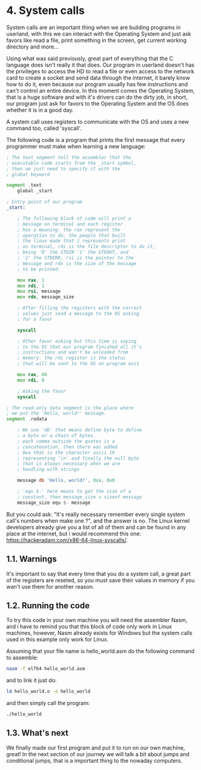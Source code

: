
# 4. System calls
System calls are an important thing when we are building programs in userland, with this we can interact with the Operating System and just ask favors like read a file, print something in the screen, get current working directory and more...

Using what was said previously, great part of everything that the C language does isn't really it that does. Our program in userland doesn't has the privileges to access the HD to read a file or even access to the network card to create a socket and send data through the internet, it barely know how to do it, even because our program usually has few instructions and can't control an entire device. In this moment comes the Operating System, that is a huge software and with it's drivers can do the dirty job, in short, our program just ask for favors to the Operating System and the OS does whether it is in a good day.

A system call uses registers to communicate with the OS and uses a new command too, called 'syscall'.

The following code is a program that prints the first message that every programmer must make when learning a new language:

```asm
; The text segment tell the assembler that the
; executable code starts from the _start symbol, 
; then we just need to specify it with the 
; global keyword

segment .text
    global _start

; Entry point of our program
_start:

    ; The following block of code will print a
    ; message on terminal and each register
    ; has a meaning. the rax represent the 
    ; operation to do, the people that built
    ; the linux made that 1 represents print 
    ; on terminal, rdi is the file descriptor to do it,
    ; being '0' the STDIN '1' the STDOUT, and
    ; '2' the STDERR, rsi is the pointer to the
    ; message and rdx is the size of the message
    ; to be printed.

    mov rax, 1
    mov rdi, 1
    mov rsi, message
    mov rdx, message_size

    ; After filling the registers with the correct
    ; values just send a message to the OS asking
    ; for a favor

    syscall

    ; Other favor asking but this time is saying
    ; to the OS that our program finished all it's
    ; instructions and wan't be unloaded from
    ; memory. the rdi register is the status
    ; that will be sent to the OS on program exit

    mov rax, 60
    mov rdi, 0

    ; Asking the favor
    syscall

; The read-only data segment is the place where
; we put the 'Hello, world!' message.
segment .rodata

    ; We use 'db' that means define byte to define
    ; a byte or a chain of bytes.
    ; each comma outside the quotes is a 
    ; concatenation, then there was added
    ; 0xa that is the character ascii 10
    ; representing '\n' and finally the null byte
    ; that is always necessary when we are
    ; handling with strings

    message db 'Hello, world!', 0xa, 0x0

    ; 'equ $-' here means to get the size of a 
    ; constant, then message_size = sizeof message
    message_size equ $- message
```

But you could ask: "It's really necessary remember every single system call's numbers when make one ?", and the answer is no. The Linux kernel developers already give you a list of all of them and can be found in any place at the internet, but i would recommend this one: https://hackeradam.com/x86-64-linux-syscalls/.

## 1.1. Warnings
It's important to say that every time that you do a system call, a great part of the registers are reseted, so you must save their values in memory if you wan't use them for another reason.

## 1.2. Running the code

To try this code in your own machine you will need the assembler Nasm, and i have to remind you that this block of code only work in Linux machines, however, Nasm already exists for Windows but the system calls used in this example only work for Linux.

Assuming that your file name is hello_world.asm do the following command to assemble:
```sh
nasm -f elf64 hello_world.asm
```
and to link it just do:
```sh
ld hello_world.o -o hello_world
```
and then simply call the program:
```sh
./hello_world
```

## 1.3. What's next
We finally made our first program and put it to run on our own machine, great! In the next section of our journey we will talk a bit about jumps and conditional jumps, that is a important thing to the nowaday computers.
